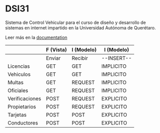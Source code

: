 # DSI31

Sistema de Control Vehicular para el curso de diseño y desarrollo de sistemas en internet impartido en la Universidad Autónoma de Querétaro.

Leer más en la [documentation](documentation)


|                | F (Vista) | I (Modelo) | I (Modelo) |
| -------------- | --------- | ---------- | ---------- |
|                | Enviar    | Recibir    | --INSERT-- |
| Licencias      | GET       | GET        | IMPLICITO  |
| Vehiculos      | GET       | GET        | IMPLICITO  |
| Multas         | GET       | REQUEST    | IMPLICITO  |
| Oficiales      | GET       | REQUEST    | IMPLICITO  |
| Verificaciones | POST      | REQUEST    | EXPLICITO  |
| Propietarios   | POST      | REQUEST    | EXPLICITO  |
| Tarjetas       | POST      | POST       | EXPLICITO  |
| Conductores    | POST      | POST       | EXPLICITO  |
